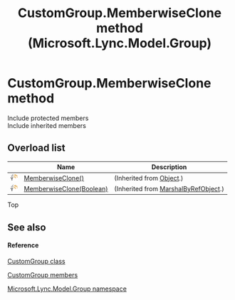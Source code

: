 ﻿---
title: CustomGroup.MemberwiseClone method  (Microsoft.Lync.Model.Group)
TOCTitle: 'MemberwiseClone method '
ms:assetid: Overload:Microsoft.Lync.Model.Group.CustomGroup.MemberwiseClone_DI_3_UC_OCS14MrefLyncWPF
ms:mtpsurl: https://msdn.microsoft.com/en-us/library/microsoft.lync.model.group.customgroup.memberwiseclone_di_3_uc_ocs14mreflyncwpf(v=office.15)
ms:contentKeyID: 48591238
ms.date: 07/28/2014
mtps_version: v=office.15
f1_keywords:
- Microsoft.Lync.Model.Group.CustomGroup.MemberwiseClone
dev_langs:
- CSharp
- JScript
- VB
- other
---

# CustomGroup.MemberwiseClone method

Include protected members  
Include inherited members  

## Overload list

<table>
<thead>
<tr class="header">
<th> </th>
<th>Name</th>
<th>Description</th>
</tr>
</thead>
<tbody>
<tr class="odd">
<td><img src="images/Hh347903.protmethod(Office.15).gif" title="Protected method" alt="Protected method" /></td>
<td><a href="http://msdn2.microsoft.com/en-us/library/57ctke0a">MemberwiseClone()</a></td>
<td>(Inherited from <a href="http://msdn2.microsoft.com/en-us/library/e5kfa45b">Object</a>.)</td>
</tr>
<tr class="even">
<td><img src="images/Hh347903.protmethod(Office.15).gif" title="Protected method" alt="Protected method" /></td>
<td><a href="http://msdn2.microsoft.com/en-us/library/ms131262">MemberwiseClone(Boolean)</a></td>
<td>(Inherited from <a href="http://msdn2.microsoft.com/en-us/library/w4302s1f">MarshalByRefObject</a>.)</td>
</tr>
</tbody>
</table>


Top

## See also

#### Reference

[CustomGroup class](customgroup-class-microsoft-lync-model-group_2.md)

[CustomGroup members](customgroup-members-microsoft-lync-model-group_2.md)

[Microsoft.Lync.Model.Group namespace](microsoft-lync-model-group-namespace_2.md)

